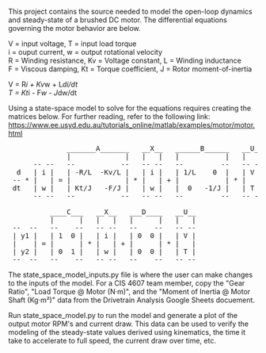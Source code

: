 This project contains the source needed to model the open-loop dynamics and
steady-state of a brushed DC motor.  The differential equations governing
the motor behavior are below.

V = input voltage, T = input load torque<br>
i = ouput current, w = output rotational velocity<br>
R = Winding resistance, Kv = Voltage constant, L = Winding inductance<br>
F = Viscous damping, Kt = Torque coefficient, J = Rotor moment-of-inertia<br>

V = R*i  + Kv*w + L*di/dt<br>
T = Kt*i - F*w  - J*dw/dt<br>


Using a state-space model to solve for the equations requires creating the
matrices below.  For further reading, refer to the following link:  
https://www.ee.usyd.edu.au/tutorials_online/matlab/examples/motor/motor.html
<pre>
              _______A_______   __X__   ______B______   __U__
              |             |   |   |   |           |   |   |
      -- --   --           --   -- --   --         --   -- --
  d   | i |   | -R/L  -Kv/L |   | i |   | 1/L    0  |   | V |
 -- * |   | = |             | * |   | + |           | * |   |
 dt   | w |   | Kt/J   -F/J |   | w |   |  0   -1/J |   | T |
      -- --   --           --   -- --   --         --   -- --

          ____C___   __X__   ___D____   __U__
          |      |   |   |   |      |   |   |
 --  --   --    --   -- --   --    --   -- --
 | y1 |   | 1  0 |   | i |   | 0  0 |   | V |
 |    | = |      | * |   | + |      | * |   |
 | y2 |   | 0  1 |   | w |   | 0  0 |   | T |
 --  --   --    --   -- --   --    --   -- --
</pre>

The state_space_model_inputs.py file is where the user can make changes to
the inputs of the model.  For a CIS 4607 team member, copy the 
"Gear Ratio", "Load Torque @ Motor (N·m)", and the 
"Moment of Inertia @ Motor Shaft (Kg·m²)" data from the Drivetrain Analysis
Google Sheets docuement.

Run state_space_model.py to run the model and generate a plot of the output
motor RPM's and current draw.  This data can be used to verify the modeling
of the steady-state values derived using kinematics, the time it take to
accelerate to full speed, the current draw over time, etc.
